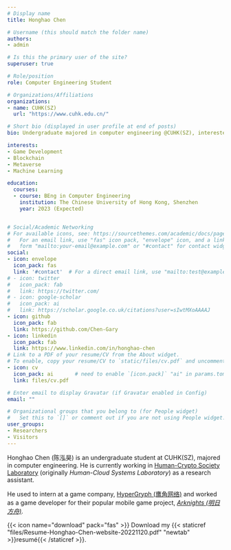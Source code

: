```yaml
---
# Display name
title: Honghao Chen

# Username (this should match the folder name)
authors:
- admin

# Is this the primary user of the site?
superuser: true

# Role/position
role: Computer Engineering Student

# Organizations/Affiliations
organizations:
- name: CUHK(SZ)
  url: "https://www.cuhk.edu.cn/"

# Short bio (displayed in user profile at end of posts)
bio: Undergraduate majored in computer engineering @CUHK(SZ), interested in game development, blockchain, metaverse, etc.

interests:
- Game Development
- Blockchain
- Metaverse
- Machine Learning

education:
  courses:
  - course: BEng in Computer Engineering
    institution: The Chinese University of Hong Kong, Shenzhen
    year: 2023 (Expected)


# Social/Academic Networking
# For available icons, see: https://sourcethemes.com/academic/docs/page-builder/#icons
#   For an email link, use "fas" icon pack, "envelope" icon, and a link in the
#   form "mailto:your-email@example.com" or "#contact" for contact widget.
social:
- icon: envelope
  icon_pack: fas
  link: '#contact'  # For a direct email link, use "mailto:test@example.org".
# - icon: twitter
#   icon_pack: fab
#   link: https://twitter.com/
# - icon: google-scholar
#   icon_pack: ai
#   link: https://scholar.google.co.uk/citations?user=sIwtMXoAAAAJ
- icon: github
  icon_pack: fab
  link: https://github.com/Chen-Gary
- icon: linkedin
  icon_pack: fab
  link: https://www.linkedin.com/in/honghao-chen
# Link to a PDF of your resume/CV from the About widget.
# To enable, copy your resume/CV to `static/files/cv.pdf` and uncomment the lines below.
- icon: cv
  icon_pack: ai       # need to enable `[icon.pack]` "ai" in params.toml --add by GaryC
  link: files/cv.pdf

# Enter email to display Gravatar (if Gravatar enabled in Config)
email: ""

# Organizational groups that you belong to (for People widget)
#   Set this to `[]` or comment out if you are not using People widget.
user_groups:
- Researchers
- Visitors
---
```


Honghao Chen (陈泓昊) is an undergraduate student at CUHK(SZ), majored in computer engineering. 
He is currently working in [Human-Crypto Society Laboratory](https://hcslab.cuhk.edu.cn/) (originally *Human-Cloud Systems Laboratory*) as a research assistant.

He used to intern at a game company, [HyperGryph (鹰角网络)](https://www.hypergryph.com/) and worked as a game developer for their popular mobile game project, [*Arknights (明日方舟)*](https://www.arknights.global/).

{{< icon name="download" pack="fas" >}} Download my {{< staticref "files/Resume-Honghao-Chen-website-20221120.pdf" "newtab" >}}resumé{{< /staticref >}}.
